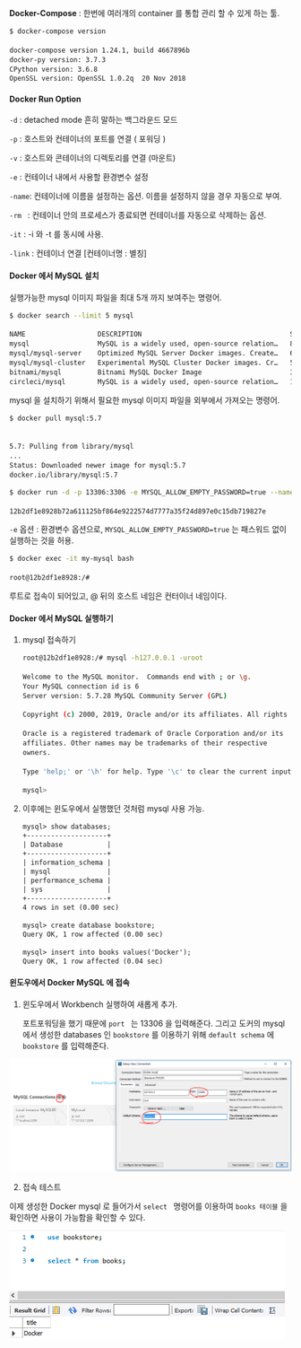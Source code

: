 **Docker-Compose** : 한번에 여러개의 container 를 통합 관리 할 수 있게 하는 툴. 

```bash 
$ docker-compose version 

docker-compose version 1.24.1, build 4667896b
docker-py version: 3.7.3
CPython version: 3.6.8
OpenSSL version: OpenSSL 1.0.2q  20 Nov 2018
```





#### Docker Run Option

`-d` : detached mode 흔히 말하는 백그라운드 모드

`-p` : 호스트와 컨테이너의 포트를 연결 ( 포워딩 )

`-v` : 호스트와 콘테이너의 디렉토리를 연결 (마운트)

`-e` : 컨테이너 내에서 사용할 환경변수 설정 

`-name`: 컨테이너에 이름을 설정하는 옵션.  이름을 설정하지 않을 경우 자동으로 부여. 

`-rm ` : 컨테이너 안의 프로세스가 종료되면 컨테이너를 자동으로 삭제하는 옵션.

`-it` : -i 와 -t 를 동시에 사용. 

`-link` : 컨테이너 연결 [컨테이너명 : 별칭]



#### Docker 에서 MySQL 설치 

실행가능한 mysql 이미지 파일을 최대 5개 까지 보여주는 명령어. 

```bash
$ docker search --limit 5 mysql

NAME                  DESCRIPTION                                     STARS               OFFICIAL            AUTOMATED
mysql                 MySQL is a widely used, open-source relation…   8982                [OK]
mysql/mysql-server    Optimized MySQL Server Docker images. Create…   667                                     [OK]
mysql/mysql-cluster   Experimental MySQL Cluster Docker images. Cr…   59
bitnami/mysql         Bitnami MySQL Docker Image                      35                                      [OK]
circleci/mysql        MySQL is a widely used, open-source relation…   16

```



mysql 을 설치하기 위해서 필요한 mysql 이미지 파일을 외부에서 가져오는 명령어. 

```bash
$ docker pull mysql:5.7


5.7: Pulling from library/mysql
...
Status: Downloaded newer image for mysql:5.7
docker.io/library/mysql:5.7
```





```bash
$ docker run -d -p 13306:3306 -e MYSQL_ALLOW_EMPTY_PASSWORD=true --name my-mysql mysql:5.7

12b2df1e8928b72a611125bf864e9222574d7777a35f24d897e0c15db719827e
```

`-e` 옵션 : 환경변수 옵션으로,  `MYSQL_ALLOW_EMPTY_PASSWORD=true` 는 패스워드 없이 실행하는 것을 허용. 



```bash
$ docker exec -it my-mysql bash 

root@12b2df1e8928:/#
```

루트로 접속이 되어있고, @ 뒤의 호스트 네임은 컨터이너 네임이다. 



#### Docker 에서 MySQL 실행하기

1. mysql 접속하기 

   ``` bash
   root@12b2df1e8928:/# mysql -h127.0.0.1 -uroot
   
   Welcome to the MySQL monitor.  Commands end with ; or \g.
   Your MySQL connection id is 6
   Server version: 5.7.28 MySQL Community Server (GPL)
   
   Copyright (c) 2000, 2019, Oracle and/or its affiliates. All rights reserved.
   
   Oracle is a registered trademark of Oracle Corporation and/or its
   affiliates. Other names may be trademarks of their respective
   owners.
   
   Type 'help;' or '\h' for help. Type '\c' to clear the current input statement.
   
   mysql>
   ```

2. 이후에는 윈도우에서 실행했던 것처럼 mysql 사용 가능. 

   ``` mysql
   mysql> show databases;
   +--------------------+
   | Database           |
   +--------------------+
   | information_schema |
   | mysql              |
   | performance_schema |
   | sys                |
   +--------------------+
   4 rows in set (0.00 sec)
   
   mysql> create database bookstore;
   Query OK, 1 row affected (0.00 sec)
   
   mysql> insert into books values('Docker');
   Query OK, 1 row affected (0.04 sec)
   ```



#### 윈도우에서 Docker MySQL 에 접속 

1. 윈도우에서 Workbench 실행하여 새롭게 추가. 

   포트포워딩을 했기 때문에 `port ` 는 13306 을 입력해준다. 그리고 도커의 mysql 에서 생성한 databases 인 `bookstore` 를 이용하기 위해 `default schema` 에 `bookstore` 를 입력해준다. 

![image-20191231143320185](images/image-20191231143320185.png)

2.  접속 테스트 

   이제 생성한 Docker mysql 로 들어가서 `select ` 명령어를 이용하여 `books 테이블` 을 확인하면 사용이 가능함을 확인할 수 있다. 

![image-20191231143647376](images/image-20191231143647376.png)